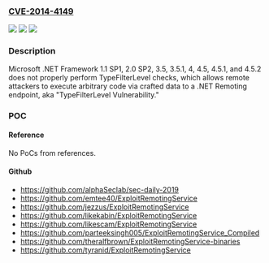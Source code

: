 ### [CVE-2014-4149](https://cve.mitre.org/cgi-bin/cvename.cgi?name=CVE-2014-4149)
![](https://img.shields.io/static/v1?label=Product&message=n%2Fa&color=blue)
![](https://img.shields.io/static/v1?label=Version&message=n%2Fa&color=blue)
![](https://img.shields.io/static/v1?label=Vulnerability&message=n%2Fa&color=brighgreen)

### Description

Microsoft .NET Framework 1.1 SP1, 2.0 SP2, 3.5, 3.5.1, 4, 4.5, 4.5.1, and 4.5.2 does not properly perform TypeFilterLevel checks, which allows remote attackers to execute arbitrary code via crafted data to a .NET Remoting endpoint, aka "TypeFilterLevel Vulnerability."

### POC

#### Reference
No PoCs from references.

#### Github
- https://github.com/alphaSeclab/sec-daily-2019
- https://github.com/emtee40/ExploitRemotingService
- https://github.com/jezzus/ExploitRemotingService
- https://github.com/likekabin/ExploitRemotingService
- https://github.com/likescam/ExploitRemotingService
- https://github.com/parteeksingh005/ExploitRemotingService_Compiled
- https://github.com/theralfbrown/ExploitRemotingService-binaries
- https://github.com/tyranid/ExploitRemotingService

